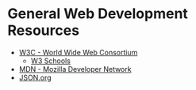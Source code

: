 # General Web Development Resources

- [W3C - World Wide Web Consortium](https://W3.org)
  - [W3 Schools](https://www.w3schools.com/)
- [MDN - Mozilla Developer Network](https://developer.mozilla.org/en-US/)
- [JSON.org](https://www.json.org/json-en.html)
